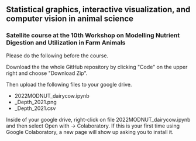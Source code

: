 ## Statistical graphics, interactive visualization, and computer vision in animal science

### Satellite course at the 10th Workshop on Modelling Nutrient Digestion and Utilization in Farm Animals

Please do the following before the course. 

Download the the whole GitHub repository by clicking "Code" on the upper right and choose "Download Zip". 

Then upload the following files to your google drive.

* 2022MODNUT_dairycow.ipynb
* _Depth_2021.png
* _Depth_2021.csv

Inside of your google drive, right-click on file 2022MODNUT_dairycow.ipynb and then select Open with -> Colaboratory. If this is your first time using Google Colaboratory, a new page will show up asking you to install it. 






